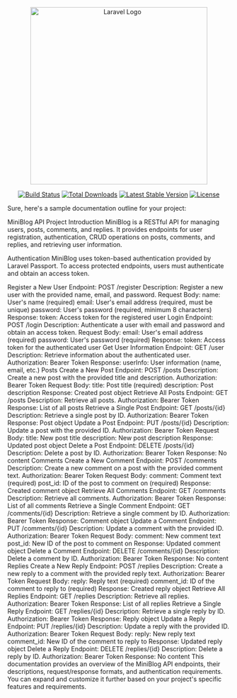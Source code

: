 <p align="center"><a href="https://laravel.com" target="_blank"><img src="https://raw.githubusercontent.com/laravel/art/master/logo-lockup/5%20SVG/2%20CMYK/1%20Full%20Color/laravel-logolockup-cmyk-red.svg" width="400" alt="Laravel Logo"></a></p>

<p align="center">
<a href="https://github.com/laravel/framework/actions"><img src="https://github.com/laravel/framework/workflows/tests/badge.svg" alt="Build Status"></a>
<a href="https://packagist.org/packages/laravel/framework"><img src="https://img.shields.io/packagist/dt/laravel/framework" alt="Total Downloads"></a>
<a href="https://packagist.org/packages/laravel/framework"><img src="https://img.shields.io/packagist/v/laravel/framework" alt="Latest Stable Version"></a>
<a href="https://packagist.org/packages/laravel/framework"><img src="https://img.shields.io/packagist/l/laravel/framework" alt="License"></a>
</p>


Sure, here's a sample documentation outline for your project:

MiniBlog API Project
Introduction
MiniBlog is a RESTful API for managing users, posts, comments, and replies. It provides endpoints for user registration, authentication, CRUD operations on posts, comments, and replies, and retrieving user information.

Authentication
MiniBlog uses token-based authentication provided by Laravel Passport. To access protected endpoints, users must authenticate and obtain an access token.

Register a New User
Endpoint: POST /register
Description: Register a new user with the provided name, email, and password.
Request Body:
name: User's name (required)
email: User's email address (required, must be unique)
password: User's password (required, minimum 8 characters)
Response:
token: Access token for the registered user
Login
Endpoint: POST /login
Description: Authenticate a user with email and password and obtain an access token.
Request Body:
email: User's email address (required)
password: User's password (required)
Response:
token: Access token for the authenticated user
Get User Information
Endpoint: GET /user
Description: Retrieve information about the authenticated user.
Authorization: Bearer Token
Response:
userInfo: User information (name, email, etc.)
Posts
Create a New Post
Endpoint: POST /posts
Description: Create a new post with the provided title and description.
Authorization: Bearer Token
Request Body:
title: Post title (required)
description: Post description
Response:
Created post object
Retrieve All Posts
Endpoint: GET /posts
Description: Retrieve all posts.
Authorization: Bearer Token
Response:
List of all posts
Retrieve a Single Post
Endpoint: GET /posts/{id}
Description: Retrieve a single post by ID.
Authorization: Bearer Token
Response:
Post object
Update a Post
Endpoint: PUT /posts/{id}
Description: Update a post with the provided ID.
Authorization: Bearer Token
Request Body:
title: New post title
description: New post description
Response:
Updated post object
Delete a Post
Endpoint: DELETE /posts/{id}
Description: Delete a post by ID.
Authorization: Bearer Token
Response:
No content
Comments
Create a New Comment
Endpoint: POST /comments
Description: Create a new comment on a post with the provided comment text.
Authorization: Bearer Token
Request Body:
comment: Comment text (required)
post_id: ID of the post to comment on (required)
Response:
Created comment object
Retrieve All Comments
Endpoint: GET /comments
Description: Retrieve all comments.
Authorization: Bearer Token
Response:
List of all comments
Retrieve a Single Comment
Endpoint: GET /comments/{id}
Description: Retrieve a single comment by ID.
Authorization: Bearer Token
Response:
Comment object
Update a Comment
Endpoint: PUT /comments/{id}
Description: Update a comment with the provided ID.
Authorization: Bearer Token
Request Body:
comment: New comment text
post_id: New ID of the post to comment on
Response:
Updated comment object
Delete a Comment
Endpoint: DELETE /comments/{id}
Description: Delete a comment by ID.
Authorization: Bearer Token
Response:
No content
Replies
Create a New Reply
Endpoint: POST /replies
Description: Create a new reply to a comment with the provided reply text.
Authorization: Bearer Token
Request Body:
reply: Reply text (required)
comment_id: ID of the comment to reply to (required)
Response:
Created reply object
Retrieve All Replies
Endpoint: GET /replies
Description: Retrieve all replies.
Authorization: Bearer Token
Response:
List of all replies
Retrieve a Single Reply
Endpoint: GET /replies/{id}
Description: Retrieve a single reply by ID.
Authorization: Bearer Token
Response:
Reply object
Update a Reply
Endpoint: PUT /replies/{id}
Description: Update a reply with the provided ID.
Authorization: Bearer Token
Request Body:
reply: New reply text
comment_id: New ID of the comment to reply to
Response:
Updated reply object
Delete a Reply
Endpoint: DELETE /replies/{id}
Description: Delete a reply by ID.
Authorization: Bearer Token
Response:
No content
This documentation provides an overview of the MiniBlog API endpoints, their descriptions, request/response formats, and authentication requirements. You can expand and customize it further based on your project's specific features and requirements.

